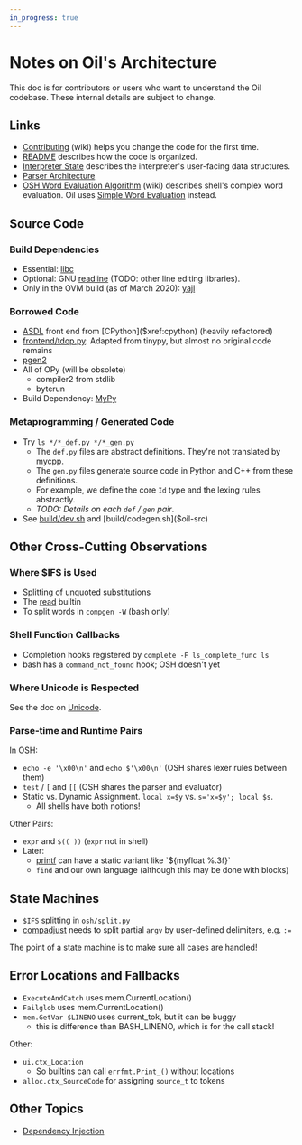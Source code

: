```yaml
---
in_progress: true
---
```


Notes on Oil's Architecture
===========================

This doc is for contributors or users who want to understand the Oil codebase.
These internal details are subject to change.

<div id="toc">
</div>

## Links

- [Contributing][] (wiki) helps you change the code for the first time.
- [README](README.html) describes how the code is organized.
- [Interpreter State](interpreter-state.html) describes the interpreter's user-facing data
  structures.
- [Parser Architecture](parser-architecture.html)
- [OSH Word Evaluation Algorithm][word-eval] (wiki) describes shell's complex
  word evaluation.  Oil uses [Simple Word Evaluation](simple-word-eval.html)
  instead.

[Contributing]: https://github.com/oilshell/oil/wiki/Contributing
[word-eval]: https://github.com/oilshell/oil/wiki/OSH-Word-Evaluation-Algorithm

## Source Code

### Build Dependencies

- Essential: [libc]($xref)
- Optional: GNU [readline]($xref) (TODO: other line editing libraries).
- Only in the OVM build (as of March 2020): [yajl]($xref)

### Borrowed Code

- [ASDL]($oil-src:asdl/) front end from [CPython]($xref:cpython) (heavily
  refactored)
- [frontend/tdop.py]($oil-src): Adapted from tinypy, but almost no original code
  remains
- [pgen2]($oil-src:pgen2/)
- All of OPy (will be obsolete)
  - compiler2 from stdlib
  - byterun
- Build Dependency: [MyPy]($xref:mypy)

### Metaprogramming / Generated Code

- Try `ls */*_def.py */*_gen.py`
  - The `def.py` files are abstract definitions.  They're not translated by
    [mycpp]($xref).
  - The `gen.py` files generate source code in Python and C++ from these
    definitions.
  - For example, we define the core `Id` type and the lexing rules abstractly.
  - *TODO: Details on each `def` / `gen` pair*.
- See [build/dev.sh]($oil-src) and [build/codegen.sh]($oil-src)


## Other Cross-Cutting Observations

### Where $IFS is Used

- Splitting of unquoted substitutions
- The [read]($help) builtin
- To split words in `compgen -W` (bash only)

### Shell Function Callbacks

- Completion hooks registered by `complete -F ls_complete_func ls`
- bash has a `command_not_found` hook; OSH doesn't yet

### Where Unicode is Respected

See the doc on [Unicode](unicode.html).

### Parse-time and Runtime Pairs

In OSH:

- `echo -e '\x00\n'` and `echo $'\x00\n'` (OSH shares lexer rules between them)
- `test` / `[` and `[[` (OSH shares the parser and evaluator)
- Static vs. Dynamic Assignment.  `local x=$y` vs. `s='x=$y'; local $s`.
  - All shells have both notions!

Other Pairs:

- `expr` and `$(( ))` (`expr` not in shell)
- Later:
  - [printf]($help) can have a static variant like `${myfloat %.3f}`
  - `find` and our own language (although this may be done with blocks)

## State Machines

- `$IFS` splitting in `osh/split.py`
- [compadjust]($help) needs to split partial `argv` by user-defined delimiters,
  e.g.  `:=`

The point of a state machine is to make sure all cases are handled!

<!-- 
Idea:
- Model the prompt state and completion as a state machine (?)
- vtparse is another good example
-->

## Error Locations and Fallbacks

- `ExecuteAndCatch` uses mem.CurrentLocation()
- `Failglob` uses mem.CurrentLocation()
- `mem.GetVar $LINENO` uses current_tok, but it can be buggy
  - this is difference than BASH_LINENO, which is for the call stack!

Other:

- `ui.ctx_Location`
  - So builtins can call `errfmt.Print_()` without locations
- `alloc.ctx_SourceCode` for assigning `source_t` to tokens

## Other Topics

- [Dependency Injection]($xref:dependency-injection)

